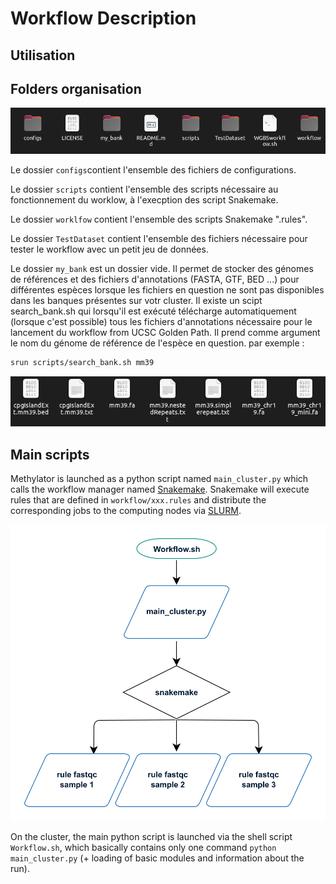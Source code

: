 
# Workflow Description 

## Utilisation 



## Folders organisation 

![folders_organisation](img/folder_organisation_worklfow.png)

Le dossier `configs`contient l'ensemble des fichiers de configurations.  

Le dossier ` scripts ` contient l'ensemble des scripts nécessaire au fonctionnement du worklow, à l'execption des script Snakemake.  

Le dossier ` worklfow ` contient l'ensemble des scripts Snakemake ".rules".   

Le dossier ` TestDataset ` contient l'ensemble des fichiers nécessaire pour tester le workflow avec un petit jeu de données.   

Le dossier ` my_bank ` est un dossier vide. Il permet de stocker des génomes de références et des fichiers d'annotations (FASTA, GTF, BED ...) pour différentes espèces lorsque les fichiers en question ne sont pas disponibles dans les banques présentes sur votr cluster. Il existe un scipt search_bank.sh qui lorsqu'il est exécuté télécharge automatiquement (lorsque c'est possible) tous les fichiers d'annotations nécessaire pour le lancement du workflow from UCSC Golden Path. Il prend comme argument le nom du génome de référence de l'espèce en question. par exemple :  

``` sh
srun scripts/search_bank.sh mm39 
```
![search_banks](img/search_banks_example.png)


## Main scripts 

Methylator is launched as a python script named `main_cluster.py` which calls the workflow manager named [Snakemake](https://snakemake.readthedocs.io/en/stable/snakefiles/rules.html). 
Snakemake will execute rules that are defined in `workflow/xxx.rules` and distribute the corresponding jobs to the computing nodes via [SLURM](https://ifb-elixirfr.gitlab.io/cluster/doc/slurm/slurm_user_guide/). 

![cluster_chart](img/cluster_chart.pdf.png)

On the cluster, the main python script is launched via the shell script `Workflow.sh`,
which basically contains only one command `python main_cluster.py` (+ loading of basic modules and information about the run).
